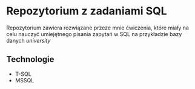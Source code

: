# Repozytorium z zadaniami SQL
Repozytorium zawiera rozwiązane przeze mnie ćwiczenia, które miały na celu nauczyć umiejętnego pisania zapytań w SQL na przykładzie bazy danych *university*

## Technologie
- T-SQL
- MSSQL
